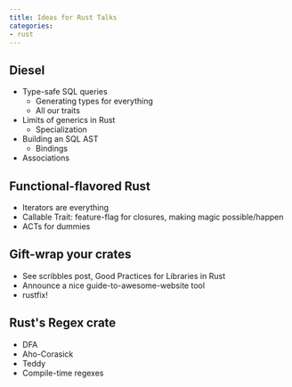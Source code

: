 ```yaml
---
title: Ideas for Rust Talks
categories:
- rust
---
```


## Diesel

- Type-safe SQL queries
	- Generating types for everything
	- All our traits
- Limits of generics in Rust
	- Specialization
- Building an SQL AST
	- Bindings
- Associations

## Functional-flavored Rust

- Iterators are everything
- Callable Trait: feature-flag for closures, making magic possible/happen
- ACTs for dummies

## Gift-wrap your crates

- See scribbles post, Good Practices for Libraries in Rust
- Announce a nice guide-to-awesome-website tool
- rustfix!

## Rust's Regex crate

- DFA
- Aho-Corasick
- Teddy
- Compile-time regexes
